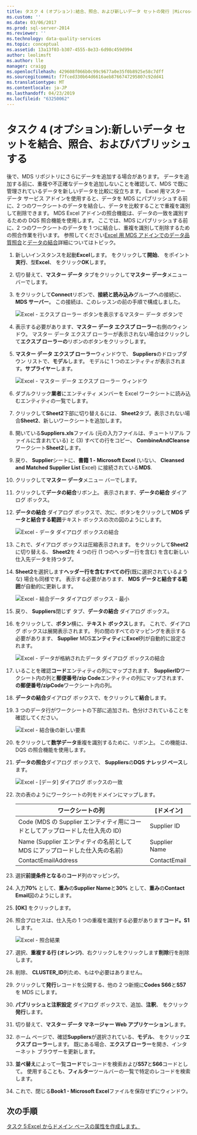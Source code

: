 ```yaml
---
title: タスク 4 (オプション):結合、照合、および新しいデータ セットの発行 |Microsoft Docs
ms.custom: ''
ms.date: 03/06/2017
ms.prod: sql-server-2014
ms.reviewer: ''
ms.technology: data-quality-services
ms.topic: conceptual
ms.assetid: 13a13f03-b307-4555-8e33-6d98c459d994
author: leolimsft
ms.author: lle
manager: craigg
ms.openlocfilehash: 429608f066b0c99c9677a0e35f0b8925e58c7dff
ms.sourcegitcommit: f7fced330b64d6616aeb8766747295807c92dd41
ms.translationtype: MT
ms.contentlocale: ja-JP
ms.lasthandoff: 04/23/2019
ms.locfileid: "63250062"
---
```

# <a name="task-4-optional-combining-matching-and-publishing-new-set-of-data"></a>タスク 4 (オプション):新しいデータ セットを結合、照合、およびパブリッシュする
  後で、MDS リポジトリにさらにデータを追加する場合があります。 データを追加する前に、重複や不正確なデータを追加しないことを確認して、MDS で既に管理されているデータを新しいデータを比較に役立ちます。 Excel 用マスター データ サービス アドインを使用すると、データを MDS にパブリッシュする前に、2 つのワークシートのデータを結合し、データを比較することで重複を識別して削除できます。 MDS Excel アドインの照合機能は、データの一致を識別するための DQS 照合機能を使用します。 ここでは、MDS にパブリッシュする前に、2 つのワークシートのデータを 1 つに結合し、重複を識別して削除するための照合作業を行います。 参照してください[Excel 用 MDS アドインでのデータ品質照合](https://msdn.microsoft.com/library/hh548681.aspx)と[データの結合](https://msdn.microsoft.com/library/hh548680.aspx)詳細についてはトピック。  
  
1.  新しいインスタンスを起動**Excel**します。 をクリックして**開始**、 をポイント**実行**、型**Excel**、 をクリック**OK**します。  
  
2.  切り替えて、**マスター データ** タブをクリックして**マスター データ**メニュー バーでします。  
  
3.  をクリックして**Connect**リボンで、**接続と読み込み**グループへの接続に、 **MDS サーバー**。 この接続は、このレッスンの前の手順で構成しました。  
  
     ![Excel - エクスプ ローラー ボタンを表示するマスター データ ボタンで](../../2014/tutorials/media/et-combinematchandpublishnewsod-01.jpg "Excel - [マスター データ] ボタン エクスプ ローラー] ボタンを表示します。")  
  
4.  表示する必要があります、**マスター データ エクスプ ローラー**右側のウィンドウ。 マスター データ エクスプ ローラーが表示されない場合はクリックして**エクスプ ローラーの**リボンのボタンをクリックします。  
  
5.  **マスター データ エクスプ ローラー**ウィンドウで、 **Suppliers**のドロップダウン リストで、**モデル**します。 モデルに 1 つのエンティティが表示されます。**サプライヤー**します。  
  
     ![Excel - マスター データ エクスプ ローラー ウィンドウ](../../2014/tutorials/media/et-combinematchandpublishnewsod-02.jpg "Excel - [マスター データ エクスプ ローラー] ウィンドウ")  
  
6.  ダブルクリック**業者**にエンティティ メンバーを Excel ワークシートに読み込むエンティティの一覧でします。  
  
7.  クリックして**Sheet2**下部に切り替えるには、 **Sheet2**タブ。表示されない場合**Sheet2**、新しいワークシートを追加します。  
  
8.  開いている**Suppliers.xls**ファイル (元の入力ファイルは、チュートリアル ファイルに含まれている) と (3) すべての行をコピー、 **CombineAndCleanse**ワークシート**Sheet2**します。  
  
9. 戻り、 **Supplier**シートに、**書籍 1 - Microsoft Excel** (いない、 **Cleansed and Matched Supplier List** Excel) に接続されている**MDS**.  
  
10. クリックして**マスター データ**メニュー バーでします。  
  
11. クリックして**データの結合**リボン上。 表示されます、**データの結合** ダイアログ ボックス。  
  
12. **データの結合** ダイアログ ボックスで、次に、ボタンをクリックして**MDS データと結合する範囲**テキスト ボックスの次の図のようにします。  
  
     ![Excel - データ ダイアログ ボックスの結合](../../2014/tutorials/media/et-combinematchandpublishnewsod-03.jpg "Excel - 結合データ ダイアログ ボックス")  
  
13. これで、ダイアログ ボックスは圧縮表示されます。 をクリックして**Sheet2**に切り替える、 **Sheet2**を 4 つの行 (1 つのヘッダー行を含む) を含む新しい仕入先データを持つタブ。  
  
14. **Sheet2**を選択します**ヘッダー行を含むすべての行**(既に選択されているような) 場合も同様です。 表示する必要があります、 **MDS データと結合する範囲**が自動的に更新します。  
  
     ![Excel - 結合データ ダイアログ ボックス - 最小](../../2014/tutorials/media/et-combinematchandpublishnewsod-04.jpg "Excel - 結合データ ダイアログ ボックス - 最小化")  
  
15. 戻り、 **Suppliers**閉じず タブ、**データの結合** ダイアログ ボックス。  
  
16. をクリックして、**ボタン**横に、**テキスト ボックス**します。 これで、ダイアログ ボックスは展開表示されます。 列の間のすべてのマッピングを表示する必要があります、 **Supplier** MDS**エンティティ**に**Excel**列が自動的に設定されます。  
  
     ![Excel - データが格納されたデータ ダイアログ ボックスの結合](../../2014/tutorials/media/et-combinematchandpublishnewsod-05.jpg "Excel - 結合データが格納されたデータ ダイアログ ボックス")  
  
17. いることを確認**コード**エンティティの列にマップされます、 **SupplierID**ワークシート内の列と**郵便番号/zip Code**エンティティの列にマップされます、 **の郵便番号/zipCode**ワークシート内の列。  
  
18. **データの結合**ダイアログ ボックスで、をクリックして**結合**します。  
  
19. 3 つのデータ行がワークシートの下部に追加され、色分けされていることを確認してください。  
  
     ![Excel - 結合後の新しい要素](../../2014/tutorials/media/et-combinematchandpublishnewsod-06.jpg "Excel - 結合後の新しい要素")  
  
20. をクリックして**数学データ**重複を識別するために、リボン上。 この機能は、DQS の照合機能を使用します。  
  
21. **データの照合**ダイアログ ボックスで、 **Suppliers**の**DQS ナレッジ ベース**します。  
  
     ![Excel - [データ] ダイアログ ボックスの一致](../../2014/tutorials/media/et-combinematchandpublishnewsod-07.jpg "Excel - [データ] ダイアログ ボックスの一致")  
  
22. 次の表のようにワークシートの列をドメインにマップします。  
  
    |ワークシートの列|[ドメイン]|  
    |----------------------|------------|  
    |Code (MDS の Supplier エンティティ用にコードとしてアップロードした仕入先の ID)|Supplier ID|  
    |Name (Supplier エンティティの名前として MDS にアップロードした仕入先の名前)|Supplier Name|  
    |ContactEmailAddress|ContactEmail|  
  
23. 選択**前提条件となる**の**コード**列のマッピング。  
  
24. 入力**70%** として、**重み**の**Supplier Name**と**30%** として、**重み**の**Contact Email**図のようにします。  
  
25. **[OK]** をクリックします。  
  
26. 照合プロセスは、仕入先の 1 つの重複を識別する必要があります**コード。S1**します。  
  
     ![Excel - 照合結果](../../2014/tutorials/media/et-combinematchandpublishnewsod-08.jpg "Excel - 照合結果")  
  
27. 選択、**重複する行 (オレンジ)**、右クリックしをクリックします**削除**行を削除します。  
  
28. 削除、 **CLUSTER_ID**列ため、もはや必要はありません。  
  
29. クリックして**発行**レコードを公開する、他の 2 つ新規に**Codes S66**と**S57**を MDS にします。  
  
30. **パブリッシュと注釈設定** ダイアログ ボックスで、追加、**注釈**、 をクリック**発行**します。  
  
31. 切り替えて、**マスター データ マネージャー Web アプリケーション**します。  
  
32. ホーム ページで、確認**Suppliers**が選択されている、**モデル**、 をクリック**エクスプ ローラー**します。 既にある場合、**エクスプ ローラー**を開き、インターネット ブラウザーを更新します。  
  
33. **並べ替え**によって一覧**コード**でレコードを検索および**S57**と**S66**コードとして。 使用することも、**フィルター**ツールバーの一覧で特定のレコードを検索します。  
  
34. これで、閉じる**Book1 - Microsoft Excel**ファイルを保存せずにウィンドウ。  
  
## <a name="next-step"></a>次の手順  
 [タスク 5:Excel からドメイン ベースの属性を作成します。](../../2014/tutorials/task-5-creating-a-domain-based-attribute-from-excel.md)  
  
  
